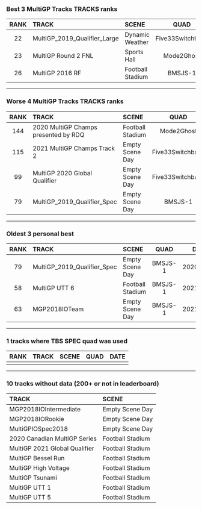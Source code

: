 ### Best 3 MultiGP Tracks TRACKS ranks
|RANK|TRACK|SCENE|QUAD|DATE|
|:---:|:---|:---|:---:|:---:|
|22|MultiGP_2019_Qualifier_Large|Dynamic Weather|Five33Switchback|2022/01/14|
|23|MultiGP Round 2 FNL|Sports Hall|Mode2Ghost|2021/05/27|
|26|MultiGP 2016 RF|Football Stadium|BMSJS-1|2021/03/15|
---
### Worse 4 MultiGP Tracks TRACKS ranks
|RANK|TRACK|SCENE|QUAD|DATE|
|:---:|:---|:---|:---:|:---:|
|144|2020 MultiGP Champs presented by RDQ|Football Stadium|Mode2Ghost|2021/06/23|
|115|2021 MultiGP Champs Track 2|Empty Scene Day|Five33Switchback|2021/10/28|
|99|MultiGP 2020 Global Qualifier|Empty Scene Day|Five33Switchback|2021/03/09|
|79|MultiGP_2019_Qualifier_Spec|Empty Scene Day|BMSJS-1|2020/12/30|
---
### Oldest 3 personal best
|RANK|TRACK|SCENE|QUAD|DATE|
|:---:|:---|:---|:---:|:---:|
|79|MultiGP_2019_Qualifier_Spec|Empty Scene Day|BMSJS-1|2020/12/30|
|58|MultiGP UTT 6|Football Stadium|BMSJS-1|2021/01/18|
|63|MGP2018IOTeam|Empty Scene Day|BMSJS-1|2021/02/03|
---
### 1 tracks where TBS SPEC quad was used
|RANK|TRACK|SCENE|QUAD|DATE|
|:---:|:---|:---|:---:|:---:|
||||||
---
### 10 tracks without data (200+ or not in leaderboard)
|TRACK|SCENE|
|:---|:---|
|MGP2018IOIntermediate|Empty Scene Day|
|MGP2018IORookie|Empty Scene Day|
|MultiGPIOSpec2018|Empty Scene Day|
|2020 Canadian MultiGP Series|Football Stadium|
|MultiGP 2021 Global Qualifier|Football Stadium|
|MultiGP Bessel Run|Football Stadium|
|MultiGP High Voltage|Football Stadium|
|MultiGP Tsunami|Football Stadium|
|MultiGP UTT 1|Football Stadium|
|MultiGP UTT 5|Football Stadium|
